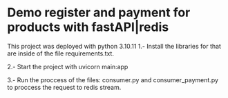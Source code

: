 # Demo register and payment for products with fastAPI|redis
This project was deployed with python 3.10.11
1.- Install the libraries for that are inside of the file requirements.txt.

2.- Start the project with uvicorn main:app 

3.- Run the proccess of the files: consumer.py and consumer_payment.py to proccess the request to redis stream.
